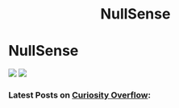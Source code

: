 <div align="center">
  <h1>NullSense</h1>
</div>

# NullSense

<img src="https://github-readme-stats.vercel.app/api?username=NullSense&count_private=true&show_icons=true&bg_color=30,e55d87,5fc3e4&title_color=ffffff&icon_color=ffffff&text_color=ffffff)" />
<img src="https://enn9jdor0au0zty.m.pipedream.net"></img>

### Latest Posts on <a target="_blank" href="https://CuriosityOverflow.xyz">Curiosity Overflow</a>:
<!-- feed start -->
<!-- feed end -->
